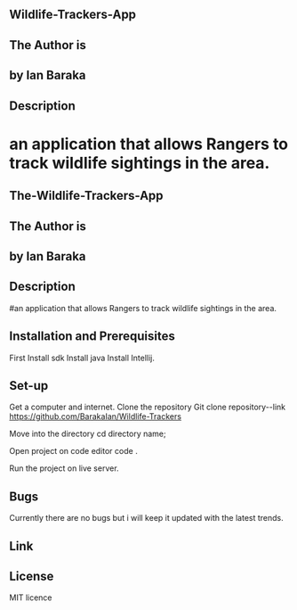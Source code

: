 
## Wildlife-Trackers-App
## The Author is
## by Ian Baraka
## Description
# an application that allows Rangers to track wildlife sightings in the area.

## The-Wildlife-Trackers-App
## The Author is
## by Ian Baraka
## Description
#an application that allows Rangers to track wildlife sightings in the area.

## Installation and Prerequisites
First Install sdk Install java Install Intellij.

## Set-up
Get a computer and internet.
 Clone the repository Git clone 
 repository--link https://github.com/BarakaIan/Wildlife-Trackers

Move into the directory cd directory name;

Open project on code editor code .

Run the project on live server.

## Bugs
Currently there are no bugs but i will keep it updated with the latest trends.

## Link

## License
MIT licence
